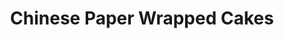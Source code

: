 ---
layout: post
categories: videos
tags: [videos]
excerpt: 
title: "Chinese Paper Wrapped Cakes"
feature_video: https://www.youtube.com/embed/a-ALGMyOOvY
image:
    feature: 125-1.jpg
---